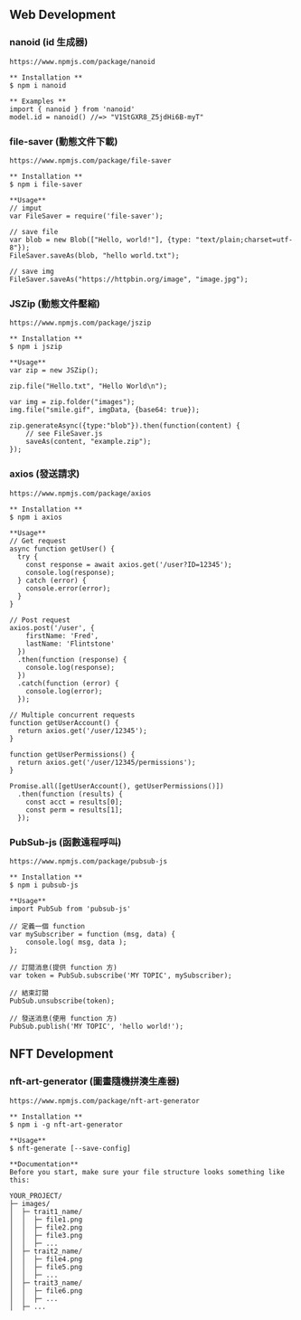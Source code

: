 ## Web Development
### nanoid (id 生成器)	
	https://www.npmjs.com/package/nanoid

	** Installation **
	$ npm i nanoid
	
	** Examples **
	import { nanoid } from 'nanoid'
	model.id = nanoid() //=> "V1StGXR8_Z5jdHi6B-myT"

### file-saver (動態文件下載)
	https://www.npmjs.com/package/file-saver

	** Installation **
	$ npm i file-saver

	**Usage**
	// imput
	var FileSaver = require('file-saver');
	
	// save file
	var blob = new Blob(["Hello, world!"], {type: "text/plain;charset=utf-8"});
	FileSaver.saveAs(blob, "hello world.txt");

	// save img
	FileSaver.saveAs("https://httpbin.org/image", "image.jpg");

### JSZip (動態文件壓縮)
	https://www.npmjs.com/package/jszip

	** Installation **
	$ npm i jszip

	**Usage**
	var zip = new JSZip();

	zip.file("Hello.txt", "Hello World\n");
	
	var img = zip.folder("images");
	img.file("smile.gif", imgData, {base64: true});
	
	zip.generateAsync({type:"blob"}).then(function(content) {
	    // see FileSaver.js
	    saveAs(content, "example.zip");
	});

### axios (發送請求)
	https://www.npmjs.com/package/axios

	** Installation **
	$ npm i axios

	**Usage**
	// Get request
	async function getUser() {
	  try {
	    const response = await axios.get('/user?ID=12345');
	    console.log(response);
	  } catch (error) {
	    console.error(error);
	  }
	}
	
	// Post request
	axios.post('/user', {
	    firstName: 'Fred',
	    lastName: 'Flintstone'
	  })
	  .then(function (response) {
	    console.log(response);
	  })
	  .catch(function (error) {
	    console.log(error);
	  });

	// Multiple concurrent requests
	function getUserAccount() {
	  return axios.get('/user/12345');
	}
	
	function getUserPermissions() {
	  return axios.get('/user/12345/permissions');
	}
	
	Promise.all([getUserAccount(), getUserPermissions()])
	  .then(function (results) {
	    const acct = results[0];
	    const perm = results[1];
	  });

### PubSub-js (函數遠程呼叫)
	https://www.npmjs.com/package/pubsub-js
	
	** Installation **
	$ npm i pubsub-js

	**Usage**
	import PubSub from 'pubsub-js'

	// 定義一個 function
	var mySubscriber = function (msg, data) {
	    console.log( msg, data );
	};

	// 訂閱消息(提供 function 方)
	var token = PubSub.subscribe('MY TOPIC', mySubscriber);

	// 結束訂閱
	PubSub.unsubscribe(token);

	// 發送消息(使用 function 方)
	PubSub.publish('MY TOPIC', 'hello world!');

## NFT Development
### nft-art-generator (圖畫隨機拼湊生產器)
	https://www.npmjs.com/package/nft-art-generator

	** Installation **
	$ npm i -g nft-art-generator
	
	**Usage**
	$ nft-generate [--save-config]

	**Documentation**  
	Before you start, make sure your file structure looks something like this:
	
	YOUR_PROJECT/  
	├─ images/  
	│  ├─ trait1_name/  
	│  │  ├─ file1.png  
	│  │  ├─ file2.png  
	│  │  ├─ file3.png  
	│  │  ├─ ...  
	│  ├─ trait2_name/  
	│  │  ├─ file4.png  
	│  │  ├─ file5.png  
	│  │  ├─ ...  
	│  ├─ trait3_name/  
	│  │  ├─ file6.png  
	│  │  ├─ ...  
	│  ├─ ...  
	

	